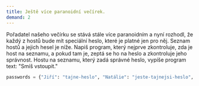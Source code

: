```yaml
---
title: Ještě více paranoidní večírek.
demand: 2
---
```


Pořadatel našeho večírku se stává stále více paranoidním a nyní rozhodl, že každý z hostů bude mít speciální heslo, které je platné jen pro něj. Seznam hostů a jejich hesel je níže. Napiš program, který nejprve zkontroluje, zda je host na seznamu, a pokud tam je, zeptá se ho na heslo a zkontroluje jeho správnost. Hostu na seznamu, který zadá správné heslo, vypíše program text: "Smíš vstoupit."

```py
passwords = {"Jiří": "tajne-heslo", "Natálie": "jeste-tajnejsi-heslo", "Klára": "nejtajnejsi-heslo"}
```
